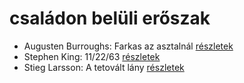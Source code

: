 # családon belüli erőszak

- Augusten Burroughs: Farkas az asztalnál [részletek](_details/%7Bopf.creator%7D.md#id_977)
- Stephen King: 11/22/63 [részletek](_details/%7Bopf.creator%7D.md#id_523)
- Stieg Larsson: A tetovált lány [részletek](_details/%7Bopf.creator%7D.md#id_29)